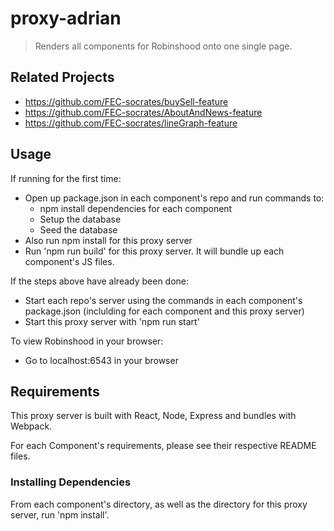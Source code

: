 # proxy-adrian

> Renders all components for Robinshood onto one single page.

## Related Projects

  - https://github.com/FEC-socrates/buySell-feature
  - https://github.com/FEC-socrates/AboutAndNews-feature
  - https://github.com/FEC-socrates/lineGraph-feature

## Usage

If running for the first time:
  - Open up package.json in each component's repo and run commands to:
    - npm install dependencies for each component
    - Setup the database
    - Seed the database
  - Also run npm install for this proxy server
  - Run 'npm run build' for this proxy server. It will bundle up each component's JS files.

If the steps above have already been done:
  - Start each repo's server using the commands in each component's package.json (inclulding for each component and this proxy server)
  - Start this proxy server with 'npm run start'

To view Robinshood in your browser:
  - Go to localhost:6543 in your browser

## Requirements

This proxy server is built with React, Node, Express and bundles with Webpack. 

For each Component's requirements, please see their respective README files.

### Installing Dependencies

From each component's directory, as well as the directory for this proxy server, run 'npm install'.
